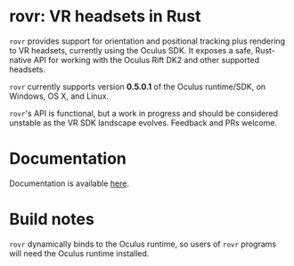 # rovr: VR headsets in Rust

`rovr` provides support for orientation and positional tracking plus rendering to VR headsets, currently using the Oculus SDK. It exposes a safe, Rust-native API for working with the Oculus Rift DK2 and other supported headsets.

`rovr` currently supports version **0.5.0.1** of the Oculus runtime/SDK, on Windows, OS X, and Linux.

`rovr`'s API is functional, but a work in progress and should be considered unstable as the VR SDK landscape evolves. Feedback and PRs welcome.

# Documentation

Documentation is available [here](http://binsoftware.github.io/rovr/doc/rovr/).

# Build notes

`rovr` dynamically binds to the Oculus runtime, so users of `rovr` programs will need the Oculus runtime installed.

